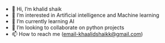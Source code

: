 - 👋 Hi, I’m khalid shaik
- 👀 I’m interested in Artificial intelligence and Machine learning
- 🌱 I’m currently learning AI
- 💞️ I’m looking to collaborate on python projects
- 📫 How to reach me (email-khaalidshaikk@gmail.com)

<!---
khalid-shaik/khalid-shaik is a ✨ special ✨ repository because its `README.md` (this file) appears on your GitHub profile.
You can click the Preview link to take a look at your changes.
--->
